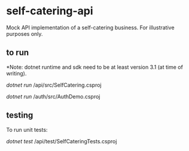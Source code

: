 # self-catering-api
Mock API implementation of a self-catering business.
For illustrative purposes only. 

## to run

*Note: dotnet runtime and sdk need to be at least version 3.1 (at time of writing).

*dotnet run* /api/src/SelfCatering.csproj

*dotnet run* /auth/src/AuthDemo.csproj

## testing

To run unit tests:

*dotnet test* /api/test/SelfCateringTests.csproj

